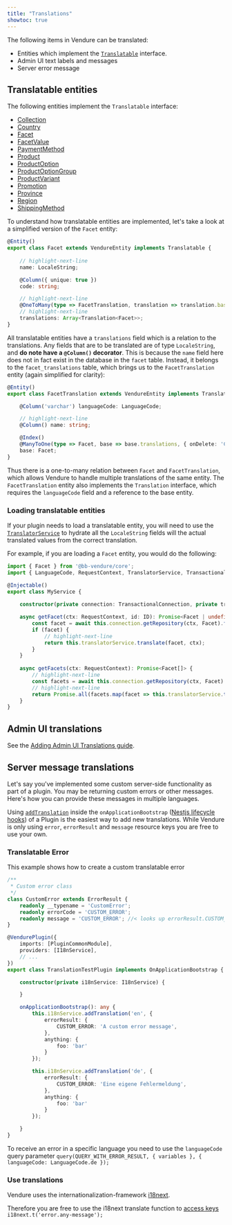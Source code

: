 ```yaml
---
title: "Translations"
showtoc: true
---
```


The following items in Vendure can be translated:

- Entities which implement the [`Translatable`](/reference/typescript-api/entities/interfaces/#translatable) interface.
- Admin UI text labels and messages
- Server error message

## Translatable entities

The following entities implement the `Translatable` interface:

- [Collection](/reference/typescript-api/entities/collection/)
- [Country](/reference/typescript-api/entities/country/)
- [Facet](/reference/typescript-api/entities/facet/)
- [FacetValue](/reference/typescript-api/entities/facet-value/)
- [PaymentMethod](/reference/typescript-api/entities/payment-method/)
- [Product](/reference/typescript-api/entities/product/)
- [ProductOption](/reference/typescript-api/entities/product-option/)
- [ProductOptionGroup](/reference/typescript-api/entities/product-option-group/)
- [ProductVariant](/reference/typescript-api/entities/product-variant/)
- [Promotion](/reference/typescript-api/entities/promotion/)
- [Province](/reference/typescript-api/entities/province/)
- [Region](/reference/typescript-api/entities/region/)
- [ShippingMethod](/reference/typescript-api/entities/shipping-method/)

To understand how translatable entities are implemented, let's take a look at a simplified version of the `Facet` entity:

```ts
@Entity()
export class Facet extends VendureEntity implements Translatable {
    
    // highlight-next-line
    name: LocaleString;

    @Column({ unique: true })
    code: string;

    // highlight-next-line
    @OneToMany(type => FacetTranslation, translation => translation.base, { eager: true })
    // highlight-next-line
    translations: Array<Translation<Facet>>;
}
```

All translatable entities have a `translations` field which is a relation to the translations. Any fields that are to be translated are of type `LocaleString`, and **do note have a `@Column()` decorator**. This is because the `name` field here does not in fact exist in the database in the `facet` table. Instead, it belongs to the `facet_translations` table, which brings us to the `FacetTranslation` entity (again simplified for clarity):

```ts
@Entity()
export class FacetTranslation extends VendureEntity implements Translation<Facet> {

    @Column('varchar') languageCode: LanguageCode;

    // highlight-next-line
    @Column() name: string;

    @Index()
    @ManyToOne(type => Facet, base => base.translations, { onDelete: 'CASCADE' })
    base: Facet;
}
```

Thus there is a one-to-many relation between `Facet` and `FacetTranslation`, which allows Vendure to handle multiple translations of the same entity. The `FacetTranslation` entity also implements the `Translation` interface, which requires the `languageCode` field and a reference to the base entity.

### Loading translatable entities

If your plugin needs to load a translatable entity, you will need to use the [`TranslatorService`](/reference/typescript-api/service-helpers/translator-service/) to hydrate all the `LocaleString` fields will the actual translated values from the correct translation.

For example, if you are loading a `Facet` entity, you would do the following:

```ts
import { Facet } from '@bb-vendure/core';
import { LanguageCode, RequestContext, TranslatorService, TransactionalConnection } from '@bb-vendure/core';

@Injectable()
export class MyService {
    
    constructor(private connection: TransactionalConnection, private translator: TranslatorService) {}

    async getFacet(ctx: RequestContext, id: ID): Promise<Facet | undefined> {
        const facet = await this.connection.getRepository(ctx, Facet).findOne(id);
        if (facet) {
            // highlight-next-line
            return this.translatorService.translate(facet, ctx);
        }
    }
    
    async getFacets(ctx: RequestContext): Promise<Facet[]> {
        // highlight-next-line
        const facets = await this.connection.getRepository(ctx, Facet).find();
        // highlight-next-line
        return Promise.all(facets.map(facet => this.translatorService.translate(facet, ctx)));
    }
}
```
## Admin UI translations

See the [Adding Admin UI Translations guide](/guides/extending-the-admin-ui/adding-ui-translations/).

## Server message translations

Let's say you've implemented some custom server-side functionality as part of a plugin. You may be returning custom errors or other messages. Here's how you can
provide these messages in multiple languages.

Using [`addTranslation`](/reference/typescript-api/common/i18n-service/#addtranslation) inside the `onApplicationBootstrap` ([Nestjs lifecycle hooks](https://docs.nestjs.com/fundamentals/lifecycle-events)) of a Plugin is the easiest way to add new translations.
While Vendure is only using `error`, `errorResult` and `message` resource keys you are free to use your own.

### Translatable Error
This example shows how to create a custom translatable error
```ts
/**
 * Custom error class
 */
class CustomError extends ErrorResult {
    readonly __typename = 'CustomError';
    readonly errorCode = 'CUSTOM_ERROR';
    readonly message = 'CUSTOM_ERROR'; //< looks up errorResult.CUSTOM_ERROR
}

@VendurePlugin({
    imports: [PluginCommonModule],
    providers: [I18nService],
    // ...
})
export class TranslationTestPlugin implements OnApplicationBootstrap {

    constructor(private i18nService: I18nService) {

    }

    onApplicationBootstrap(): any {
        this.i18nService.addTranslation('en', {
            errorResult: {
                CUSTOM_ERROR: 'A custom error message',
            },
            anything: {
                foo: 'bar'
            }
        });

        this.i18nService.addTranslation('de', {
            errorResult: {
                CUSTOM_ERROR: 'Eine eigene Fehlermeldung',
            },
            anything: {
                foo: 'bar'
            }
        });

    }
}
```

To receive an error in a specific language you need to use the `languageCode` query parameter
`query(QUERY_WITH_ERROR_RESULT, { variables }, { languageCode: LanguageCode.de });`

### Use translations

Vendure uses the internationalization-framework [i18next](https://www.i18next.com/).

Therefore you are free to use the i18next translate function to [access keys](https://www.i18next.com/translation-function/essentials#accessing-keys) \
`i18next.t('error.any-message');`
